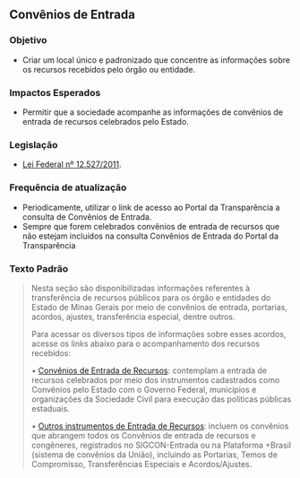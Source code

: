 ## Convênios de Entrada

### Objetivo
- Criar um local único e padronizado que concentre as informações sobre os recursos recebidos pelo órgão ou entidade.

### Impactos Esperados
- Permitir que a sociedade acompanhe as informações de convênios de entrada de recursos celebrados pelo Estado.

### Legislação
- [Lei Federal nº 12.527/2011](http://www.planalto.gov.br/ccivil_03/_ato2011-2014/2011/lei/l12527.htm).

### Frequência de atualização
- Periodicamente, utilizar o link de acesso ao Portal da Transparência a consulta de Convênios de Entrada.
- Sempre que forem celebrados convênios de entrada de recursos que não estejam incluídos na consulta Convênios de Entrada do Portal da Transparência

### Texto Padrão

> Nesta seção são disponibilizadas informações referentes à transferência de recursos públicos para os órgão e entidades do Estado de Minas Gerais por meio de convênios de entrada, portarias, acordos, ajustes, transferência especial, dentre outros.
> 
> Para acessar os diversos tipos de informações sobre esses acordos, acesse os links abaixo para o acompanhamento dos recursos recebidos:
> 
> •	[Convênios de Entrada de Recursos]( https://www.transparencia.mg.gov.br/convenios/convenio-entrada): contemplam a entrada de recursos celebrados por meio dos instrumentos cadastrados como Convênios pelo Estado com o Governo Federal, municípios e organizações da Sociedade Civil para execução das políticas públicas estaduais.
> 
> •	[Outros instrumentos de Entrada de Recursos]( https://www.mg.gov.br/planejamento/pagina/planejamento-e-orcamento/gestao-de-convenios-de-entrada): incluem os convênios que abrangem todos os Convênios de entrada de recursos e congêneres, registrados no SIGCON-Entrada ou na Plataforma +Brasil (sistema de convênios da União), incluindo as Portarias, Temos de Compromisso, Transferências Especiais e Acordos/Ajustes. 
> 

